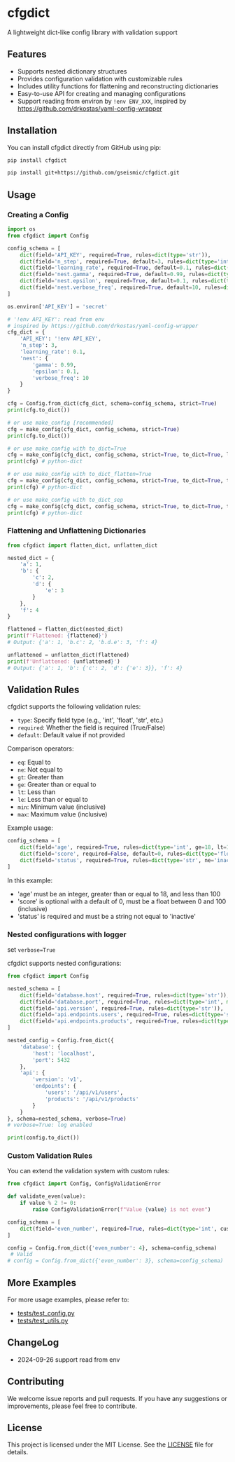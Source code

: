 # cfgdict
A lightweight dict-like config library with validation support

## Features
- Supports nested dictionary structures
- Provides configuration validation with customizable rules
- Includes utility functions for flattening and reconstructing dictionaries
- Easy-to-use API for creating and managing configurations
- Support reading from environ by `!env ENV_XXX`, inspired by https://github.com/drkostas/yaml-config-wrapper

## Installation

You can install cfgdict directly from GitHub using pip:

```bash
pip install cfgdict
```

```bash
pip install git+https://github.com/gseismic/cfgdict.git
```

## Usage
### Creating a Config
```python
import os
from cfgdict import Config

config_schema = [
    dict(field='API_KEY', required=True, rules=dict(type='str')),
    dict(field='n_step', required=True, default=3, rules=dict(type='int', gt=0)),
    dict(field='learning_rate', required=True, default=0.1, rules=dict(type='float', gt=0, max=1)),
    dict(field='nest.gamma', required=True, default=0.99, rules=dict(type='float', min=0, max=1)),
    dict(field='nest.epsilon', required=True, default=0.1, rules=dict(type='float', min=0, max=1)),
    dict(field='nest.verbose_freq', required=True, default=10, rules=dict(type='int', gt=0)),
]

os.environ['API_KEY'] = 'secret'

# '!env API_KEY': read from env
# inspired by https://github.com/drkostas/yaml-config-wrapper 
cfg_dict = {
    'API_KEY': '!env API_KEY',
    'n_step': 3,
    'learning_rate': 0.1,
    'nest': {
        'gamma': 0.99,
        'epsilon': 0.1,
        'verbose_freq': 10
    }
}

cfg = Config.from_dict(cfg_dict, schema=config_schema, strict=True)
print(cfg.to_dict())

# or use make_config [recommended]
cfg = make_config(cfg_dict, config_schema, strict=True)
print(cfg.to_dict())

# or use make_config with to_dict=True
cfg = make_config(cfg_dict, config_schema, strict=True, to_dict=True, logger=None, verbose=False)
print(cfg) # python-dict

# or use make_config with to_dict_flatten=True
cfg = make_config(cfg_dict, config_schema, strict=True, to_dict=True, to_dict_flatten=True)
print(cfg) # python-dict

# or use make_config with to_dict_sep
cfg = make_config(cfg_dict, config_schema, strict=True, to_dict=True, to_dict_flatten=True, to_dict_sep='.')
print(cfg) # python-dict
```

### Flattening and Unflattening Dictionaries

```python
from cfgdict import flatten_dict, unflatten_dict

nested_dict = {
    'a': 1,
    'b': {
        'c': 2,
        'd': {
            'e': 3
        }
    },
    'f': 4
}

flattened = flatten_dict(nested_dict)
print(f'Flattened: {flattened}')
# Output: {'a': 1, 'b.c': 2, 'b.d.e': 3, 'f': 4}

unflattened = unflatten_dict(flattened)
print(f'Unflattened: {unflattened}')
# Output: {'a': 1, 'b': {'c': 2, 'd': {'e': 3}}, 'f': 4}
```

## Validation Rules

cfgdict supports the following validation rules:

- `type`: Specify field type (e.g., 'int', 'float', 'str', etc.)
- `required`: Whether the field is required (True/False)
- `default`: Default value if not provided

Comparison operators:
- `eq`: Equal to
- `ne`: Not equal to
- `gt`: Greater than
- `ge`: Greater than or equal to
- `lt`: Less than
- `le`: Less than or equal to
- `min`: Minimum value (inclusive)
- `max`: Maximum value (inclusive)

Example usage:

```python
config_schema = [
    dict(field='age', required=True, rules=dict(type='int', ge=18, lt=100)),
    dict(field='score', required=False, default=0, rules=dict(type='float', min=0, max=100)),
    dict(field='status', required=True, rules=dict(type='str', ne='inactive')),
]
```

In this example:
- 'age' must be an integer, greater than or equal to 18, and less than 100
- 'score' is optional with a default of 0, must be a float between 0 and 100 (inclusive)
- 'status' is required and must be a string not equal to 'inactive'

### Nested configurations with logger
set `verbose=True`

cfgdict supports nested configurations:

```python
from cfgdict import Config

nested_schema = [
    dict(field='database.host', required=True, rules=dict(type='str')),
    dict(field='database.port', required=True, rules=dict(type='int', min=1, max=65535)),
    dict(field='api.version', required=True, rules=dict(type='str')),
    dict(field='api.endpoints.users', required=True, rules=dict(type='str')),
    dict(field='api.endpoints.products', required=True, rules=dict(type='str')),
]

nested_config = Config.from_dict({
    'database': {
        'host': 'localhost',
        'port': 5432
    },
    'api': {
        'version': 'v1',
        'endpoints': {
            'users': '/api/v1/users',
            'products': '/api/v1/products'
        }
    }
}, schema=nested_schema, verbose=True)
# verbose=True: log enabled

print(config.to_dict())
```

### Custom Validation Rules
You can extend the validation system with custom rules:

```python
from cfgdict import Config, ConfigValidationError

def validate_even(value):
    if value % 2 != 0:
        raise ConfigValidationError(f"Value {value} is not even")

config_schema = [
    dict(field='even_number', required=True, rules=dict(type='int', custom=validate_even))
]

config = Config.from_dict({'even_number': 4}, schema=config_schema) 
 # Valid
# config = Config.from_dict({'even_number': 3}, schema=config_schema)  # Raises ValidationError
```

## More Examples
For more usage examples, please refer to:
- [tests/test_config.py](./tests/test_config.py)
- [tests/test_utils.py](./tests/test_utils.py)

## ChangeLog
- 2024-09-26 support read from env

## Contributing
We welcome issue reports and pull requests. If you have any suggestions or improvements, please feel free to contribute.

## License
This project is licensed under the MIT License. See the [LICENSE](./LICENSE) file for details.
